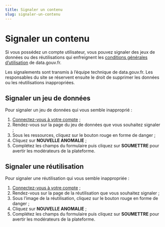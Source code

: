 ```yaml
---
title: Signaler un contenu
slug: signaler-un-contenu
---
```


# Signaler un contenu

Si vous possédez un compte utilisateur, vous pouvez signaler des jeux de données ou des réutilisations qui enfreignent les [conditions générales d’utilisation](https://www.data.gouv.fr/fr/terms/) de data.gouv.fr.

Les signalements sont transmis à l’équipe technique de data.gouv.fr. Les responsables du site se réservent ensuite le droit de supprimer les données ou les réutilisations inappropriées.

## Signaler un jeu de données

Pour signaler un jeu de données qui vous semble inapproprié :

1. [Connectez-vous à votre compte](https://www.data.gouv.fr/fr/login) ;
2. Rendez-vous sur la page du jeu de données que vous souhaitez signaler ;
3. Sous les ressources, cliquez sur le bouton rouge en forme de danger ;
4. Cliquez sur **NOUVELLE ANOMALIE** ;
5. Complétez les champs du formulaire puis cliquez sur **SOUMETTRE** pour avertir les modérateurs de la plateforme.

## Signaler une réutilisation

Pour signaler une réutilisation qui vous semble inappropriée :

1. [Connectez-vous à votre compte](https://www.data.gouv.fr/fr/login) ;
2. Rendez-vous sur la page de la réutilisation que vous souhaitez signaler ;
3. Sous l’image de la réutilisation, cliquez sur le bouton rouge en forme de danger ;
4. Cliquez sur **NOUVELLE ANOMALIE** ;
5. Complétez les champs du formulaire puis cliquez sur **SOUMETTRE** pour avertir les modérateurs de la plateforme.
